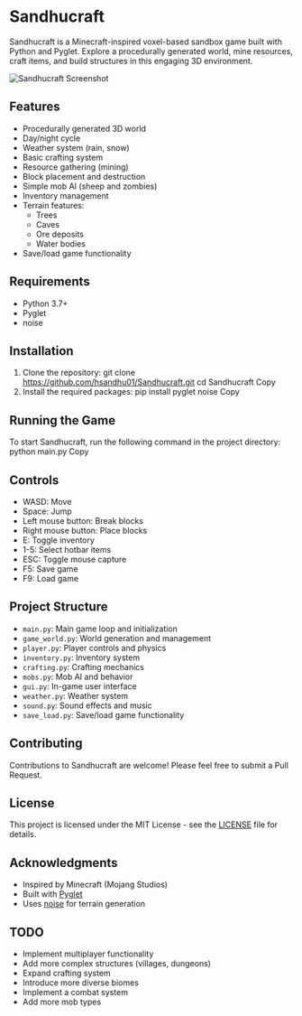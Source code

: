 # Sandhucraft

Sandhucraft is a Minecraft-inspired voxel-based sandbox game built with Python and Pyglet. Explore a procedurally generated world, mine resources, craft items, and build structures in this engaging 3D environment.

![Sandhucraft Screenshot](screenshot.png)

## Features

- Procedurally generated 3D world
- Day/night cycle
- Weather system (rain, snow)
- Basic crafting system
- Resource gathering (mining)
- Block placement and destruction
- Simple mob AI (sheep and zombies)
- Inventory management
- Terrain features:
  - Trees
  - Caves
  - Ore deposits
  - Water bodies
- Save/load game functionality

## Requirements

- Python 3.7+
- Pyglet
- noise

## Installation

1. Clone the repository:
git clone https://github.com/hsandhu01/Sandhucraft.git
cd Sandhucraft
Copy
2. Install the required packages:
pip install pyglet noise
Copy
## Running the Game

To start Sandhucraft, run the following command in the project directory:
python main.py
Copy
## Controls

- WASD: Move
- Space: Jump
- Left mouse button: Break blocks
- Right mouse button: Place blocks
- E: Toggle inventory
- 1-5: Select hotbar items
- ESC: Toggle mouse capture
- F5: Save game
- F9: Load game

## Project Structure

- `main.py`: Main game loop and initialization
- `game_world.py`: World generation and management
- `player.py`: Player controls and physics
- `inventory.py`: Inventory system
- `crafting.py`: Crafting mechanics
- `mobs.py`: Mob AI and behavior
- `gui.py`: In-game user interface
- `weather.py`: Weather system
- `sound.py`: Sound effects and music
- `save_load.py`: Save/load game functionality

## Contributing

Contributions to Sandhucraft are welcome! Please feel free to submit a Pull Request.

## License

This project is licensed under the MIT License - see the [LICENSE](LICENSE) file for details.

## Acknowledgments

- Inspired by Minecraft (Mojang Studios)
- Built with [Pyglet](http://pyglet.org/)
- Uses [noise](https://pypi.org/project/noise/) for terrain generation

## TODO

- Implement multiplayer functionality
- Add more complex structures (villages, dungeons)
- Expand crafting system
- Introduce more diverse biomes
- Implement a combat system
- Add more mob types